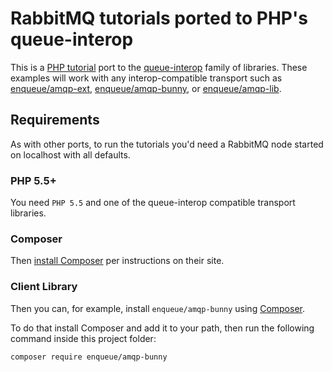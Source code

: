 # RabbitMQ tutorials ported to PHP's queue-interop

This is a [PHP tutorial](https://github.com/rabbitmq/rabbitmq-tutorials/tree/master/php) port to the [queue-interop](https://github.com/queue-interop/queue-interop#amqp-interop) family
of libraries.
These examples will work with any interop-compatible transport such as [enqueue/amqp-ext](https://github.com/php-enqueue/enqueue-dev/blob/master/docs/transport/amqp.md),
[enqueue/amqp-bunny](https://github.com/php-enqueue/enqueue-dev/blob/master/docs/transport/amqp_bunny.md),
or [enqueue/amqp-lib](https://github.com/php-enqueue/enqueue-dev/blob/master/docs/transport/amqp_lib.md).

## Requirements

As with other ports, to run the tutorials you'd need a RabbitMQ node started on localhost with all defaults.

### PHP 5.5+

You need `PHP 5.5` and one of the queue-interop compatible transport libraries.


### Composer

Then [install Composer](https://getcomposer.org/download/) per instructions on their site.

### Client Library

Then you can, for example, install `enqueue/amqp-bunny` using [Composer](https://getcomposer.org).

To do that install Composer and add it to your path, then run the following command
inside this project folder:

```bash
composer require enqueue/amqp-bunny
```
